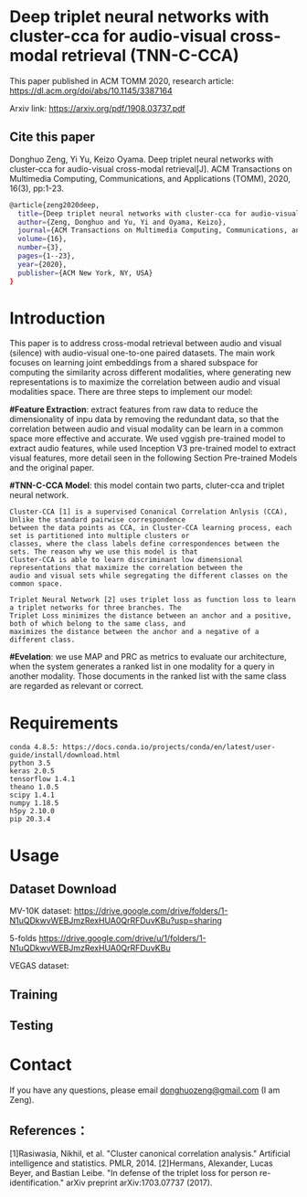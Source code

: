 # Deep triplet neural networks with cluster-cca for audio-visual cross-modal retrieval (TNN-C-CCA)

This paper published in ACM TOMM 2020, research article: https://dl.acm.org/doi/abs/10.1145/3387164

Arxiv link: https://arxiv.org/pdf/1908.03737.pdf

## Cite this paper

Donghuo Zeng, Yi Yu, Keizo Oyama. Deep triplet neural networks with cluster-cca for audio-visual cross-modal retrieval[J]. ACM Transactions on Multimedia Computing, Communications, and Applications (TOMM), 2020, 16(3), pp:1-23.

```bash
@article{zeng2020deep,
  title={Deep triplet neural networks with cluster-cca for audio-visual cross-modal retrieval},
  author={Zeng, Donghuo and Yu, Yi and Oyama, Keizo},
  journal={ACM Transactions on Multimedia Computing, Communications, and Applications (TOMM)},
  volume={16},
  number={3},
  pages={1--23},
  year={2020},
  publisher={ACM New York, NY, USA}
}
```

# Introduction

This paper is to address cross-modal retrieval between audio and visual (silence) with audio-visual one-to-one paired datasets. 
The main work focuses on learning joint embeddings from a shared subspace for computing the similarity across different modalities, 
where generating new representations is to maximize the correlation between audio and visual modalities space. There are three steps
to implement our model:

**#Feature Extraction**: extract features from raw data to reduce the dimensionality of inpu data by removing the redundant data, so that the correlation between
audio and visual modality can be learn in a common space more effective and accurate. We used vggish pre-trained model to extract audio features, while used Inception
V3 pre-trained model to extract visual features, more detail seen in the following Section Pre-trained Models and the original paper.

**#TNN-C-CCA Model**: this model contain two parts, cluter-cca and triplet neural network. 
  
    Cluster-CCA [1] is a supervised Conanical Correlation Anlysis (CCA), Unlike the standard pairwise correspondence 
    between the data points as CCA, in Cluster-CCA learning process, each set is partitioned into multiple clusters or 
    classes, where the class labels define correspondences between the sets. The reason why we use this model is that 
    Cluster-CCA is able to learn discriminant low dimensional representations that maximize the correlation between the 
    audio and visual sets while segregating the different classes on the common space. 
    
    Triplet Neural Network [2] uses triplet loss as function loss to learn a triplet networks for three branches. The 
    Triplet Loss minimizes the distance between an anchor and a positive, both of which belong to the same class, and 
    maximizes the distance between the anchor and a negative of a different class.

**#Evelation**:
    we use MAP and PRC as metrics to evaluate our architecture, when the system generates a ranked list in one modality 
    for a query in another modality. Those documents in the ranked list with the same class are regarded as relevant or correct.


# Requirements
    
    conda 4.8.5: https://docs.conda.io/projects/conda/en/latest/user-guide/install/download.html
    python 3.5
    keras 2.0.5
    tensorflow 1.4.1
    theano 1.0.5
    scipy 1.4.1
    numpy 1.18.5
    h5py 2.10.0
    pip 20.3.4
    
# Usage
## Dataset Download

MV-10K dataset: 
    https://drive.google.com/drive/folders/1-N1uQDkwvWEBJmzRexHUA0QrRFDuvKBu?usp=sharing
    
  5-folds
    https://drive.google.com/drive/u/1/folders/1-N1uQDkwvWEBJmzRexHUA0QrRFDuvKBu
    
VEGAS dataset:
    
## Training
## Testing

# Contact
If you have any questions, please email donghuozeng@gmail.com (I am Zeng).

## References：

<a id="1">[1]</a>Rasiwasia, Nikhil, et al. "Cluster canonical correlation analysis." Artificial intelligence and statistics. PMLR, 2014.
<a id="2">[2]</a>Hermans, Alexander, Lucas Beyer, and Bastian Leibe. "In defense of the triplet loss for person re-identification." arXiv preprint arXiv:1703.07737 (2017).
